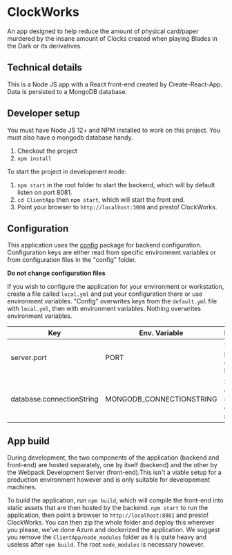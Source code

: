 # ClockWorks
An app designed to help reduce the amount of physical card/paper murdered by the insane amount of Clocks created when playing Blades in the Dark or its derivatives.

## Technical details
This is a Node JS app with a React front-end created by Create-React-App. Data is persisted to a MongoDB database.

## Developer setup
You must have Node JS 12+ and NPM installed to work on this project. You must also have a mongodb database handy.

1. Checkout the project
2. `npm install`

To start the project in development mode:
1. `npm start` in the root folder to start the backend, which will by default listen on port 8081.
2. `cd ClientApp` then `npm start`, which will start the front end.
3. Point your browser to `http://localhost:3000` and presto! ClockWorks.

## Configuration
This application uses the [config](https://www.npmjs.com/package/config) package for backend configuration. Configuration keys are either read from specific environment variables or from configuration files in the "config" folder.

**Do not change configuration files**

If you wish to configure the application for your environment or workstation, create a file called `local.yml` and put your configuration there or use environment variables. "Config" overwrites keys from the `default.yml` file with `local.yml`, then with environment variables. Nothing overwrites environment variables.

|Key|Env. Variable|Description|
|---|---|---|
|server.port|PORT|Sets the port the application listens on|
|database.connectionString|MONGODB_CONNECTIONSTRING|Sets the connection string to connect to mongodb|

## App build
During development, the two components of the application (backend and front-end) are hosted separately, one by itself (backend) and the other by the Webpack Development Server (front-end).This isn't a viable setup for a production environment however and is only suitable for developement machines.

To build the application, run `npm build`, which will compile the front-end into static assets that are then hosted by the backend. `npm start` to run the application, then point a browser to `http://localhost:8081` and presto! ClockWorks. You can then zip the whole folder and deploy this wherever you please, we've done Azure and dockerized the application. We suggest you remove the `ClientApp/node_modules` folder as it is quite heavy and useless after `npm build`. The root `node_modules` is necessary however.
